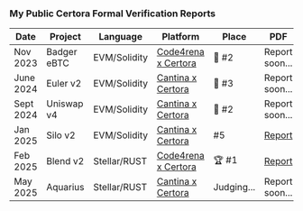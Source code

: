 ### My Public Certora Formal Verification Reports

| Date | Project | Language | Platform | Place | PDF |
|------|---------|----------|----------|-------|-----|
| Nov 2023 | Badger eBTC | EVM/Solidity | [Code4rena x Certora](https://code4rena.com/audits/2023-10-badger-ebtc-audit-certora-formal-verification-competition) | 🥈 #2 | Report soon... |
| June 2024 | Euler v2 | EVM/Solidity | [Cantina x Certora](https://cantina.xyz/competitions/41306bb9-2bb8-4da6-95c3-66b85e11639f) | 🥉 #3 | Report soon... |
| Sept 2024 | Uniswap v4  | EVM/Solidity | [Cantina x Certora](https://cantina.xyz/competitions/e2cf6906-ec8b-4c78-a585-74ac90615659) | 🥈 #2 | Report soon... |
| Jan 2025 | Silo v2 | EVM/Solidity | [Cantina x Certora](https://cantina.xyz/competitions/18f1e37b-9ac2-4ba9-b32e-50344500c1a7) | #5 | [Report](./2025_01_silo_v2_fv_report_alexzoid.pdf) |
| Feb 2025 | Blend v2 | Stellar/RUST | [Code4rena x Certora](https://code4rena.com/audits/2025-02-blend-v2-audit-certora-formal-verification) | 🏆 #1 | [Report](./2025_02_blend_v2_backstop_fv_report_alexzoid.pdf) |
| May 2025 | Aquarius | Stellar/RUST | [Cantina x Certora](https://cantina.xyz/competitions/990ce947-05da-443e-b397-be38a65f0bff) | Judging... | Report soon... |